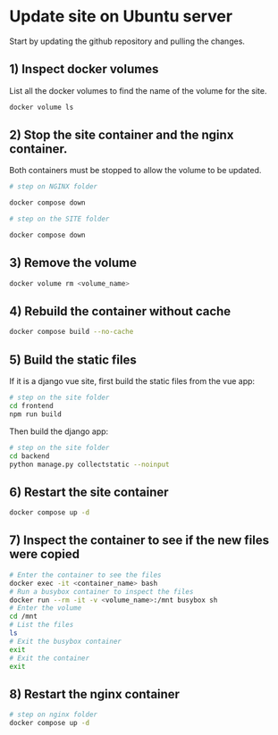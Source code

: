 # Update site on Ubuntu server

Start by updating the github repository and pulling the changes.

## 1) Inspect docker volumes

List all the docker volumes to find the name of the volume for the site.

```bash
docker volume ls
```

## 2) Stop the site container and the nginx container.

Both containers must be stopped to allow the volume to be updated.

```bash
# step on NGINX folder

docker compose down

# step on the SITE folder

docker compose down
```

## 3) Remove the volume

```bash
docker volume rm <volume_name>
```

## 4) Rebuild the container without cache

```bash
docker compose build --no-cache
```

## 5) Build the static files

If it is a django vue site, first build the static files from the vue app:

```bash
# step on the site folder
cd frontend
npm run build
```

Then build the django app:

```bash
# step on the site folder
cd backend
python manage.py collectstatic --noinput
```

## 6) Restart the site container

```bash
docker compose up -d
```

## 7) Inspect the container to see if the new files were copied

```bash
# Enter the container to see the files
docker exec -it <container_name> bash
# Run a busybox container to inspect the files
docker run --rm -it -v <volume_name>:/mnt busybox sh
# Enter the volume
cd /mnt
# List the files
ls
# Exit the busybox container
exit
# Exit the container
exit
```

## 8) Restart the nginx container

```bash
# step on nginx folder
docker compose up -d
```
